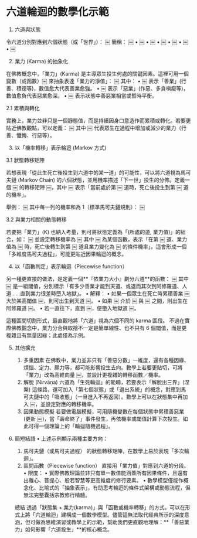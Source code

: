 # 六道輪迴的數學化示範

1. 六道與狀態

令六道分別對應到六個狀態（或「世界」）：
￼
簡稱：
￼
	•	￼
	•	￼
	•	￼
	•	￼
	•	￼
	•	￼

2. 業力 (Karma) 的抽象化

在佛教概念中，「業力」(Karma) 是主導眾生投生何處的關鍵因素。這裡可用一個變數（或函數）￼ 來抽象表達「業力的淨值」：
￼
其中：
	•	￼ 表示「善業」(行善、積德等)，數值愈大代表善業愈強。
	•	￼ 表示「惡業」(作惡、多貪嗔癡等)，數值愈負代表惡業愈深。
	•	￼ 表示狀態中善惡業相當或暫時平衡。

2.1 累積與轉化

實務上，業力並非只是一個靜態值，而是持續因身口意造作而累積或轉化。若要更貼近佛教觀點，可以定義：
￼
其中 ￼ 代表眾生在過程中增加或減少的業力（行善、懺悔、行惡等）。

3. 以「機率轉移」表示輪迴 (Markov 方式)

3.1 狀態轉移矩陣

若想表現「從此生死亡後投生到六道中的某一道」的可能性，可以將六道視為馬可夫鏈 (Markov Chain) 的六個狀態，並用機率描述「下一世」投生的分佈。定義一個 ￼ 的轉移矩陣 ￼，其中 ￼ 表示「當前處於第 ￼ 道時，死亡後投生到第 ￼ 道的機率」。

舉例：
￼
其中每一列的機率和為 1（標準馬可夫鏈規則）：
￼

3.2 與業力相關的動態轉移

若要把「業力」(K) 也納入考量，則可將狀態定義為「(所處的道, 業力值)」的組合，如：
￼
並設定轉移機率為
￼
其中 ￼ 為某個函數，表示「在第 ￼ 道、業力值為 ￼ 時，死亡後轉生到第 ￼ 道且業力變化為 ￼ 的條件機率」。這會形成一個「多維度馬可夫過程」，可能更貼近因果輪迴的概念。

4. 以「函數判定」表示輪迴（Piecewise function）

另一種更直接的做法，是定義一個**『依業力大小』劃分六道**的函數：
￼
其中 ￼ 是一組閾值，分別標示「有多少善業才能到天道、或退而其次到阿修羅道、人道……直到業力很差時墮入地獄」。
	•	解釋：
	•	如果一個眾生在死亡時累積善業 ￼ 大於某高閾值 ￼，則可出生到天道 ￼。
	•	如果 ￼ 介於 ￼ 與 ￼ 之間，則出生在阿修羅道 ￼。
	•	若一直往下，直到 ￼，便墮入地獄道 ￼。

這種區間切割形式，最直觀地將「六道」視為六個不同的 karma 區段。
不過在實際佛教觀念中，業力分合與取捨不一定是簡單線性、也不只有 6 個閾值，而是更複雜且有無量因緣；此處僅為示例。

5. 其他擴充
	1.	多重因素
在佛教中，業力並非只有「善惡分數」一維度，還有各種因緣、煩惱、定力、願力等，都可能影響投生去向。數學上若要更貼切，可將「業力」改為高維向量 ￼，並設計更複雜的轉移函數／機率。
	2.	解脫 (Nirvāṇa)
六道為「生死輪迴」的範疇，若要表示「解脫出三界」(涅槃) 這條路，還可加入「第七個狀態」或「退出系統」的概念，對應到馬可夫鏈中的「吸收態」（一旦進入不再返回）。數學上可以在狀態集中再加入 ￼，並設定對應的轉移機率。
	3.	因果動態模擬
若要做電腦模擬，可用隨機變數在每個狀態中累積善惡業 (更新 ￼)，當「壽命終了」事件發生，再依機率或閾值計算下次投生。如此可得一個理論上的「輪迴隨機過程」。

6. 簡短結語
	•	上述示例顯示兩種主要方向：
	1.	馬可夫鏈（或馬可夫過程） 的狀態轉移矩陣，在數學上易於表現「多次輪迴」。
	2.	區間函數（Piecewise function） 直接用「業力值」對應到六道的分段。
	•	限度：
	•	實際佛教理論並非只有單一數值能涵蓋所有因果條件，且還有出離心、菩提心、般若智慧等更高維度的修行要素。
	•	數學模型僅能作概念化、比喻式的「抽象表示」，有助思考輪迴的條件式架構或動態流程，但無法完整囊括宗教修行精髓。

	總結
透過「狀態集 + 業力(karma)」與「函數或機率轉移」的方式，可以在形式上將「六道輪迴」建構成一個數學模型。儘管這無法取代經典所示的深度意涵，但可做為思維演習或教學上的示範，幫助我們更直觀地理解：**「善惡業力」如何影響「六道投生」**的核心概念。

